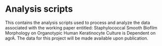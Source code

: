 # Analysis scripts

This contains the analysis scripts used to process and analyze the data associated with the working paper entitled: Staphylococcal Smooth Biofilm Morphology on Organotypic Human Keratinocyte Culture is Dependent on agrA.
The data for this project will be made available upon publication.